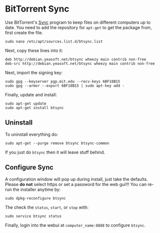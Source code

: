 
# BitTorrent Sync

Use BitTorrent's [Sync](http://www.getsync.com) program to keep files on different computers up to date. You need to add the repository for `apt-get` to get the package from, first create the file.

    sudo nano /etc/apt/sources.list.d/btsync.list

Next, copy these lines into it:

    deb http://debian.yeasoft.net/btsync wheezy main contrib non-free
    deb-src http://debian.yeasoft.net/btsync wheezy main contrib non-free

Next, import the signing key:

	sudo gpg --keyserver pgp.mit.edu --recv-keys 6BF18B15
	sudo gpg --armor --export 6BF18B15 | sudo apt-key add -

Finally, update and install:

	sudo apt-get update
	sudo apt-get install btsync

## Uninstall 

To uninstall everything do:

	sudo apt-get --purge remove btsync btsync-common

If you just do `btsync` then it will leave stuff behind.

## Configure Sync

A configuration window will pop up during install, just take the defaults. Please **do not** select https or set a password for the web gui!!! You can re-run the installer anytime by:

	sudo dpkg-reconfigure btsync

The check the `status`, `start`, or `stop` with:

	sudo service btsync status

Finally, login into the webui at `computer_name:8888` to configure `btsync`.


